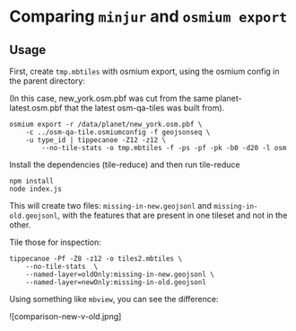 # Comparing `minjur` and `osmium export`


## Usage
First, create `tmp.mbtiles` with osmium export, using the osmium config in the parent directory:

(In this case, new_york.osm.pbf was cut from the same planet-latest.osm.pbf that the latest osm-qa-tiles was built from).

```
osmium export -r /data/planet/new_york.osm.pbf \
	-c ../osm-qa-tile.osmiumconfig -f geojsonseq \
	-u type_id | tippecanoe -Z12 -z12 \
		--no-tile-stats -o tmp.mbtiles -f -ps -pf -pk -b0 -d20 -l osm
```

Install the dependencies (tile-reduce) and then run tile-reduce

```
npm install
node index.js
```

This will create two files: `missing-in-new.geojsonl` and `missing-in-old.geojsonl`, with the features that are present in one tileset and not in the other.

Tile those for inspection: 


```
tippecanoe -Pf -Z8 -z12 -o tiles2.mbtiles \
	--no-tile-stats  \
	--named-layer=oldOnly:missing-in-new.geojsonl \
	--named-layer=newOnly:missing-in-old.geojsonl
```

Using something like `mbview`, you can see the difference: 

![comparison-new-v-old.jpng]
